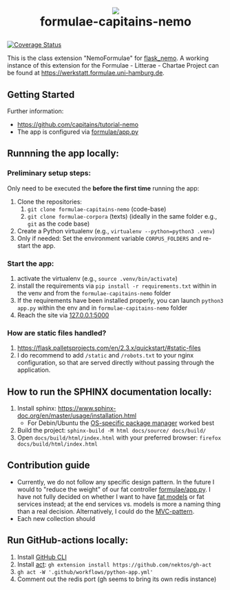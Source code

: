 


# <p align=center> <img align=center src="https://avatars.githubusercontent.com/u/41728302"> <br> formulae-capitains-nemo</p>

[![Coverage Status](https://coveralls.io/repos/github/Formulae-Litterae-Chartae/formulae-capitains-nemo/badge.svg?branch=master)](https://coveralls.io/github/Formulae-Litterae-Chartae/formulae-capitains-nemo?branch=master)

This is the class extension "NemoFormulae" for [flask_nemo](https://github.com/Capitains/flask-capitains-nemo). A working instance of this extension for the Formulae - Litterae - Chartae Project can be found at https://werkstatt.formulae.uni-hamburg.de.

## Getting Started
Further information:
- https://github.com/capitains/tutorial-nemo
- The app is configured via [formulae/app.py](./formulae/app.py)

## Runnning the app locally:

### Preliminary setup steps:
Only need to be executed the **before the first time** running the app:
1. Clone the repositories:
    1. `git clone formulae-capitains-nemo` (code-base) 
    2. `git clone formulae-corpora` (texts) (ideally in the same folder e.g., `git` as the code base)
2. Create a Python virtualenv (e.g., `virtualenv --python=python3 .venv`)
3. Only if needed: Set the environment variable `CORPUS_FOLDERS` and re-start the app.

### Start the app:    
1. activate the virtualenv (e.g., `source .venv/bin/activate`) 
2. install the requirements via `pip install -r requirements.txt` within in the venv and from the `formulae-capitains-nemo` folder 
3. If the requirements have been installed properly, you can launch `python3 app.py` within the env and in `formulae-capitains-nemo` folder 
4. Reach the site via [127.0.0.1:5000](http://127.0.0.1:5000)

### How are static files handled?
1. https://flask.palletsprojects.com/en/2.3.x/quickstart/#static-files
2. I do recommend to add `/static` and `/robots.txt` to your nginx configuration, so that are served directly without passing through the application. 

## How to run the SPHINX documentation locally:
1. Install sphinx: https://www.sphinx-doc.org/en/master/usage/installation.html
    - For Debin/Ubuntu the [OS-specific package manager](https://www.sphinx-doc.org/en/master/usage/installation.html#os-specific-package-manager) worked best
2. Build the project: `sphinx-build -M html docs/source/ docs/build/`
3. Open `docs/build/html/index.html` with your preferred browser: `firefox docs/build/html/index.html`

## Contribution guide
- Currently, we do not follow any specific design pattern. In the future I would to "reduce the weight" of our fat controller [formulae/app.py](./formulae/app.py). I have not fully decided on whether I want to have [fat models](https://www.tonymarston.net/php-mysql/fat-model-skinny-controller.html) or fat services instead; at the end services vs. models is more a naming thing than a real decision. Alternatively, I could do the [MVC-pattern](https://www.reddit.com/r/flask/comments/134j8qw/how_can_we_use_the_mvc_pattern_in_flask/). 
- Each new collection should 

## Run GitHub-actions locally:
1. Install [GitHub CLI](https://cli.github.com/)
2. Install [act](https://nektosact.com/installation/gh.html): `gh extension install https://github.com/nektos/gh-act`
3. `gh act -W '.github/workflows/python-app.yml'`
4. Comment out the redis port (gh seems to bring its own redis instance)
